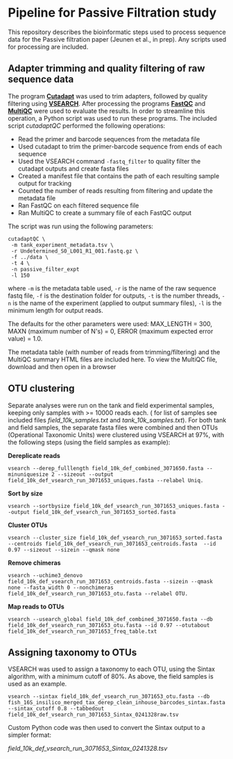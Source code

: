 # Pipeline for Passive Filtration study

This repository describes the bioinformatic steps used to process sequence data for the Passive filtration paper (Jeunen et al., in prep). Any scripts used for processing are included. 

## Adapter trimming and quality filtering of raw sequence data

The program [**Cutadapt**](https://cutadapt.readthedocs.io/en/stable/) was used to trim adapters, followed by quality filtering using [**VSEARCH**](https://github.com/torognes/vsearch). After processing the programs [**FastQC**](https://www.bioinformatics.babraham.ac.uk/projects/fastqc/) and [**MultiQC**](https://multiqc.info/) were used to evaluate the results. In order to streamline this operation, a Python script was used to run these programs. The included script *cutadaptQC* performed the following operations:

- Read the primer and barcode sequences from the metadata file
- Used cutadapt to trim the primer-barcode sequence from ends of each sequence
- Used the VSEARCH command `-fastq_filter` to quality filter the cutadapt outputs and create fasta files
- Created a manifest file that contains the path of each resulting sample output for tracking
- Counted the number of reads resulting from filtering and update the metadata file
- Ran FastQC on each filtered sequence file
- Ran MultiQC to create a summary file of each FastQC output

The script was run using the following parameters:

```
cutadaptQC \
 -m tank_experiment_metadata.tsv \
 -r Undetermined_S0_L001_R1_001.fastq.gz \
 -f ../data \
 -t 4 \
 -n passive_filter_expt
 -l 150
```

where `-m` is the metadata table used, `-r` is the name of the raw sequence fastq file, `-f` is the destination folder for outputs, `-t` is the number threads, `-n` is the name of the experiment (applied to output summary files), `-l` is the minimum length for output reads. 

The defaults for the other parameters were used: MAX_LENGTH = 300, MAXN (maximum number of N's) = 0, ERROR (maximum expected error value) = 1.0. 

The metadata table (with number of reads from trimming/filtering) and the MultiQC summary HTML files are included here. To view the MultiQC file, download and then open in a browser

## OTU clustering

Separate analyses were run on the tank and field experimental samples, keeping only samples with >= 10000 reads each. ( for list of samples see included files *field_10k_samples.txt* and *tank_10k_samples.txt*). For both tank and field samples, the separate fasta files were combined and then OTUs (Operational Taxonomic Units) were clustered using VSEARCH at 97%, with the following steps (using the field samples as example):

**Dereplicate reads**

```
vsearch --derep_fulllength field_10k_def_combined_3071650.fasta --minuniquesize 2 --sizeout --output field_10k_def_vsearch_run_3071653_uniques.fasta --relabel Uniq. 
```

**Sort by size**

```
vsearch --sortbysize field_10k_def_vsearch_run_3071653_uniques.fasta --output field_10k_def_vsearch_run_3071653_sorted.fasta
```


**Cluster OTUs**

```
vsearch --cluster_size field_10k_def_vsearch_run_3071653_sorted.fasta --centroids field_10k_def_vsearch_run_3071653_centroids.fasta  --id 0.97 --sizeout --sizein --qmask none
```

**Remove chimeras**

```
vsearch --uchime3_denovo field_10k_def_vsearch_run_3071653_centroids.fasta --sizein --qmask none --fasta_width 0 --nonchimeras field_10k_def_vsearch_run_3071653_otu.fasta --relabel OTU.
```

**Map reads to OTUs**

```
vsearch --usearch_global field_10k_def_combined_3071650.fasta --db field_10k_def_vsearch_run_3071653_otu.fasta --id 0.97 --otutabout field_10k_def_vsearch_run_3071653_freq_table.txt
```

## Assigning taxonomy to OTUs

VSEARCH was used to assign a taxonomy to each OTU, using the Sintax algorithm, with a minimum cutoff of 80%. As above, the field samples is used as an example.

```
vsearch --sintax field_10k_def_vsearch_run_3071653_otu.fasta --db fish_16S_insilico_merged_tax_derep_clean_inhouse_barcodes_sintax.fasta --sintax_cutoff 0.8 --tabbedout field_10k_def_vsearch_run_3071653_Sintax_0241328raw.tsv
```

Custom Python code was then used to convert the Sintax output to a simpler format:

*field_10k_def_vsearch_run_3071653_Sintax_0241328.tsv*